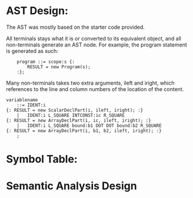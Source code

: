 
# AST Design:

The AST was mostly based on the starter code provided. 

All terminals stays what it is or converted to its equivalent object, and all non-terminals generate an AST node. 
For example, the program statement is generated as such:
```
    program ::= scope:s {: 
        RESULT = new Program(s); 
    :};
```

Many non-terminals takes two extra arguments, ileft and iright,
which references to the line and column numbers of the location of the content.

```
variablename
    ::= IDENT:i                                                         {: RESULT = new ScalarDeclPart(i, ileft, iright); :}
    |   IDENT:i L_SQUARE INTCONST:ic R_SQUARE                           {: RESULT = new ArrayDeclPart(i, ic, ileft, iright); :}
    |   IDENT:i L_SQUARE bound:b1 DOT DOT bound:b2 R_SQUARE             {: RESULT = new ArrayDeclPart(i, b1, b2, ileft, iright); :}
    ;
```

# Symbol Table:


# Semantic Analysis Design





